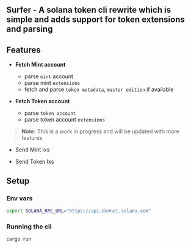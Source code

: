 ## Surfer - A solana token cli rewrite which is simple and adds support for token extensions and parsing

## Features

- **Fetch Mint account**

  - parse `mint` account
  - parse mint `extensions`
  - fetch and parse `token metadata`, `master edition` if available

- **Fetch Token account**

  - parse `token account`
  - parse token account `extensions`

> **Note:** This is a work in progress and will be updated with more features

- Send Mint Ixs

- Send Token Ixs

## Setup

### Env vars

```bash
export SOLANA_RPC_URL="https://api.devnet.solana.com"
```

### Running the cli

```bash
cargo run
```
